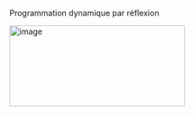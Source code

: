 <p>Programmation dynamique par réflexion </p>
<img width="311" height="144" alt="image" src="https://github.com/user-attachments/assets/f1850da7-afb9-4422-99ab-bcdca4a4cccd" />
